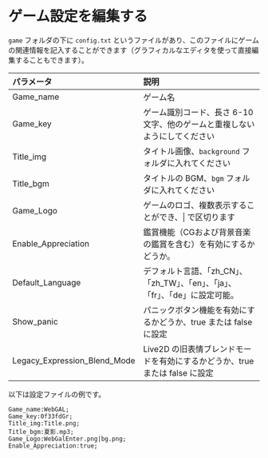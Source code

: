 # ゲーム設定を編集する

`game` フォルダの下に `config.txt` というファイルがあり、このファイルにゲームの関連情報を記入することができます（グラフィカルなエディタを使って直接編集することもできます）。

| パラメータ | 説明 |
| :------------ | :----------------------------------------------- |
| Game_name | ゲーム名 |
| Game_key | ゲーム識別コード、長さ 6-10 文字、他のゲームと重複しないようにしてください |
| Title_img | タイトル画像、`background` フォルダに入れてください |
| Title_bgm | タイトルの BGM、`bgm` フォルダに入れてください |
| Game_Logo | ゲームのロゴ、複数表示することができ、\| で区切ります |
| Enable_Appreciation     | 鑑賞機能（CGおよび背景音楽の鑑賞を含む）を有効にするかどうか。    |
| Default_Language     | デフォルト言語、「zh_CN」、「zh_TW」、「en」、「ja」、「fr」、「de」に設定可能。 |
| Show_panic     | パニックボタン機能を有効にするかどうか、true または false に設定 |
| Legacy_Expression_Blend_Mode     | Live2D の旧表情ブレンドモードを有効にするかどうか、true または false に設定 |

以下は設定ファイルの例です。

``` text
Game_name:WebGAL;
Game_key:0f33fdGr;
Title_img:Title.png;
Title_bgm:夏影.mp3;
Game_Logo:WebGalEnter.png|bg.png;
Enable_Appreciation:true;
```
